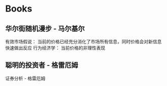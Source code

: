 # Books

## 华尔街随机漫步 - 马尔基尔 

有效市场假说： 当前的价格已经充分消化了市场所有信息，同时价格会对新信息快速做出反应 行为经济学： 当前价格的非理性表现

## 聪明的投资者 - 格雷厄姆 

证券分析 - 格雷厄姆

